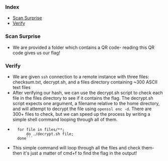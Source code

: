 ### Index
- [Scan Surprise](#scan-surprise)
- [Verify](#verify)

### Scan Surprise
- We are provided a folder which contains a QR code- reading this QR code gives us our flag!

### Verify
- We are given `ssh` connection to a remote instance with three files: checksum.txt, decrypt.sh, and a files directory containing ~300 ASCII text files
- After verifying our hash, we can use the decrypt.sh script to check each file in the files directory to see if it contains the flag. The decrypt.sh script expects one argument, a filename relative to the home directory, and will attempt to decrypt the file using `openssl enc -d`. There are 300+ files to check, but we can speed up the process by writing a simple shell command looping through all of them.
- ```shell
    for file in files/**;
        do ./decrypt.sh file;
    done```
- This simple command will loop through all the files and check them- then it's just a matter of cmd+f to find the flag in the output!